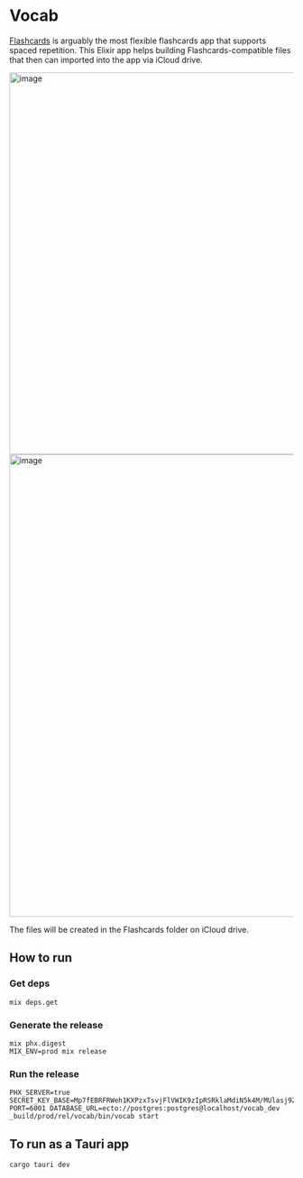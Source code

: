 # Vocab

[Flashcards](https://apps.apple.com/app/id307840670) is arguably the most flexible flashcards app that supports spaced repetition. This Elixir app helps building Flashcards-compatible files that then can imported into the app via iCloud drive.

<img width="678" alt="image" src="https://github.com/mxgrn/vocab/assets/33935/44f17fa7-6dad-4dc1-9ebd-5eb7efd0a358">

<img width="821" alt="image" src="https://github.com/mxgrn/vocab/assets/33935/24267279-0595-455f-adb8-708788e3a5ec">

The files will be created in the Flashcards folder on iCloud drive.

## How to run

### Get deps

    mix deps.get

### Generate the release

    mix phx.digest
    MIX_ENV=prod mix release

### Run the release

    PHX_SERVER=true SECRET_KEY_BASE=Mp7fEBRFRWeh1KXPzxTsvjFlVWIK9zIpRSRklaMdiN5k4M/MUlasj9ZrSo9BmEYG PORT=6001 DATABASE_URL=ecto://postgres:postgres@localhost/vocab_dev _build/prod/rel/vocab/bin/vocab start

## To run as a Tauri app

    cargo tauri dev
